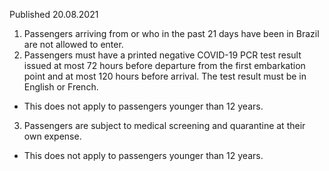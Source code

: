 Published 20.08.2021
1. Passengers arriving from or who in the past 21 days have been in Brazil are not allowed to enter.
2. Passengers must have a printed negative COVID-19 PCR test result issued at most 72 hours before departure from the first embarkation point and at most 120 hours before arrival. The test result must be in English or French. 
- This does not apply to passengers younger than 12 years.
3. Passengers are subject to medical screening and quarantine at their own expense.
- This does not apply to passengers younger than 12 years. 

